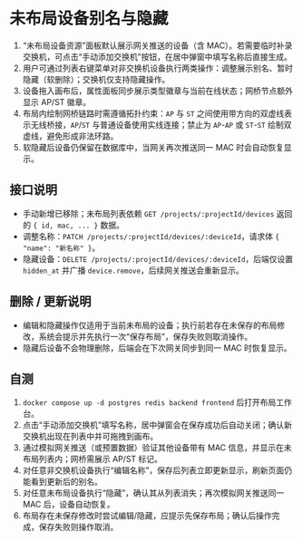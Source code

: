 # 未布局设备别名与隐藏

1. “未布局设备资源”面板默认展示网关推送的设备（含 MAC）。若需要临时补录交换机，可点击“手动添加交换机”按钮，在居中弹窗中填写名称后直接生成。
2. 用户可通过列表右键菜单对非交换机设备执行两类操作：调整展示别名、暂时隐藏（软删除）；交换机仅支持隐藏操作。
3. 设备拖入画布后，属性面板同步展示类型徽章与当前在线状态；网桥节点额外显示 AP/ST 徽章。
4. 布局内绘制网桥链路时需遵循拓扑约束：`AP` 与 `ST` 之间使用带方向的双虚线表示无线桥接，`AP`/`ST` 与普通设备使用实线连接；禁止为 `AP`-`AP` 或 `ST`-`ST` 绘制双虚线，避免形成非法环路。
5. 软隐藏后设备仍保留在数据库中，当网关再次推送同一 MAC 时会自动恢复显示。

## 接口说明

- 手动新增已移除；未布局列表依赖 `GET /projects/:projectId/devices` 返回的 `{ id, mac, ... }` 数据。
- 调整名称：`PATCH /projects/:projectId/devices/:deviceId`，请求体 `{ "name": "新名称" }`。
- 隐藏设备：`DELETE /projects/:projectId/devices/:deviceId`，后端仅设置 `hidden_at` 并广播 `device.remove`，后续网关推送会重新显示。

## 删除 / 更新说明

- 编辑和隐藏操作仅适用于当前未布局的设备；执行前若存在未保存的布局修改，系统会提示并先执行一次“保存布局”，保存失败则取消操作。
- 隐藏后设备不会物理删除，后端会在下次网关同步到同一 MAC 时恢复显示。

## 自测

1. `docker compose up -d postgres redis backend frontend` 后打开布局工作台。
2. 点击“手动添加交换机”填写名称，居中弹窗会在保存成功后自动关闭；确认新交换机出现在列表中并可拖拽到画布。
3. 通过模拟网关推送（或预置数据）验证其他设备带有 MAC 信息，并显示在未布局列表内；网桥需展示 AP/ST 标记。
4. 对任意非交换机设备执行“编辑名称”，保存后列表立即更新显示，刷新页面仍能看到更新后的别名。
5. 对任意未布局设备执行“隐藏”，确认其从列表消失；再次模拟网关推送同一 MAC 后，设备自动恢复。
6. 布局存在未保存修改时尝试编辑/隐藏，应提示先保存布局；确认后操作完成，保存失败则操作取消。
